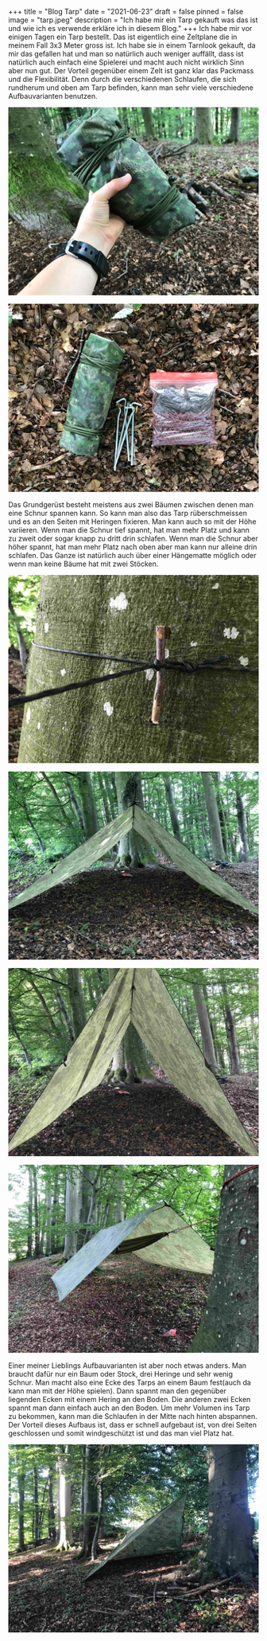 +++
title = "Blog Tarp"
date = "2021-06-23"
draft = false
pinned = false
image = "tarp.jpeg"
description = "Ich habe mir ein Tarp gekauft was das ist und wie ich es verwende erkläre ich in diesem Blog."
+++
Ich habe mir vor einigen Tagen ein Tarp bestellt. Das ist eigentlich eine Zeltplane die in meinem Fall 3x3 Meter gross ist. Ich habe sie in einem Tarnlook gekauft, da mir das gefallen hat und man so natürlich auch weniger auffällt, dass ist natürlich auch einfach eine Spielerei und macht auch nicht wirklich Sinn aber nun gut. Der Vorteil gegenüber einem Zelt ist ganz klar das Packmass und die Flexibilität. Denn durch die verschiedenen Schlaufen, die sich rundherum und oben am Tarp befinden, kann man sehr viele verschiedene Aufbauvarianten benutzen. 

![](img_2991.jpg)

![](img_2965.jpg)

Das Grundgerüst besteht meistens aus zwei Bäumen zwischen denen man eine Schnur spannen kann. So kann man also das Tarp rüberschmeissen und es an den Seiten mit Heringen fixieren. Man kann auch so mit der Höhe variieren. Wenn man die Schnur tief spannt, hat man mehr Platz und kann zu zweit oder sogar knapp zu dritt drin schlafen. Wenn man die Schnur aber höher spannt, hat man mehr Platz nach oben aber man kann nur alleine drin schlafen. Das Ganze ist natürlich auch über einer Hängematte möglich oder wenn man keine Bäume hat mit zwei Stöcken. 

![](img_2968.jpg)

![](img_2975.jpg)

![](img_2977.jpg)

![](img_2979.jpg)

Einer meiner Lieblings Aufbauvarianten ist aber noch etwas anders. Man braucht dafür nur ein Baum oder Stock, drei Heringe und sehr wenig Schnur. Man macht also eine Ecke des Tarps an einem Baum fest(auch da kann man mit der Höhe spielen). Dann spannt man den gegenüber liegenden Ecken mit einem Hering an den Boden. Die anderen zwei Ecken spannt man dann einfach auch an den Boden. Um mehr Volumen ins Tarp zu bekommen, kann man die Schlaufen in der Mitte nach hinten abspannen. Der Vorteil dieses Aufbaus ist, dass er schnell aufgebaut ist, von drei Seiten geschlossen und somit windgeschützt ist und das man viel Platz hat.

![](img_2826.jpg)